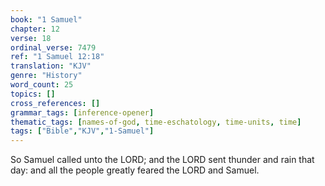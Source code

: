 ```yaml
---
book: "1 Samuel"
chapter: 12
verse: 18
ordinal_verse: 7479
ref: "1 Samuel 12:18"
translation: "KJV"
genre: "History"
word_count: 25
topics: []
cross_references: []
grammar_tags: [inference-opener]
thematic_tags: [names-of-god, time-eschatology, time-units, time]
tags: ["Bible","KJV","1-Samuel"]
---
```

So Samuel called unto the LORD; and the LORD sent thunder and rain that day: and all the people greatly feared the LORD and Samuel.

